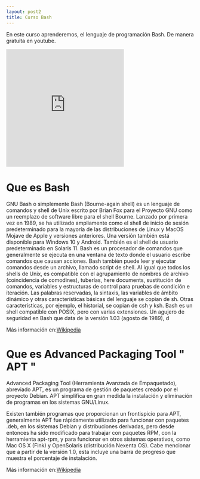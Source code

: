 ```yaml
---
layout: post2
title: Curso Bash
---
```


En este curso aprenderemos, el lenguaje de programación Bash.
De manera gratuita en youtube.

<iframe width="315" height="315" src="https://www.youtube.com/embed/videoseries?list=PLXlUQkUlBNQM8E4ElZgpGJHkh1kSe31QO" frameborder="0" allow="accelerometer; autoplay; encrypted-media; gyroscope; picture-in-picture" allowfullscreen></iframe>

# Que es Bash

GNU Bash o simplemente Bash (Bourne-again shell) es un lenguaje de comandos y shell de Unix escrito por Brian Fox para el Proyecto GNU como un reemplazo de software libre para el shell Bourne. Lanzado por primera vez en 1989, se ha utilizado ampliamente como el shell de inicio de sesión predeterminado para la mayoría de las distribuciones de Linux y MacOS Mojave de Apple y versiones anteriores. Una versión también está disponible para Windows 10 y Android.  También es el shell de usuario predeterminado en Solaris 11.
Bash es un procesador de comandos que generalmente se ejecuta en una ventana de texto donde el usuario escribe comandos que causan acciones. Bash también puede leer y ejecutar comandos desde un archivo, llamado script de shell. Al igual que todos los shells de Unix, es compatible con el agrupamiento de nombres de archivo (coincidencia de comodines), tuberías, here documents, sustitución de comandos, variables y estructuras de control para pruebas de condición e iteración. Las palabras reservadas, la sintaxis, las variables de ámbito dinámico y otras características básicas del lenguaje se copian de sh. Otras características, por ejemplo, el historial, se copian de csh y ksh. Bash es un shell compatible con POSIX, pero con varias extensiones.
Un agujero de seguridad en Bash que data de la versión 1.03 (agosto de 1989), d

Más información en: ​<a href="https://es.wikipedia.org/wiki/Bash" target="_blank">Wikipedia</a>

# Que es Advanced Packaging Tool " APT "

Advanced Packaging Tool (Herramienta Avanzada de Empaquetado), abreviado APT, es un programa de gestión de paquetes creado por el proyecto Debian. APT simplifica en gran medida la instalación y eliminación de programas en los sistemas GNU/Linux.

Existen también programas que proporcionan un frontispicio para APT, generalmente
APT fue rápidamente utilizado para funcionar con paquetes .deb, en los sistemas Debian y distribuciones derivadas, pero desde entonces ha sido modificado para trabajar con paquetes RPM, con la herramienta apt-rpm, y para funcionar en otros sistemas operativos, como Mac OS X (Fink) y OpenSolaris (distribución Nexenta OS). Cabe mencionar que a partir de la versión 1.0, esta incluye una barra de progreso que muestra el porcentaje de instalación.

Más información en: ​<a href="https://es.wikipedia.org/wiki/Advanced_Packaging_Tool" target="_blank">Wikipedia</a>
